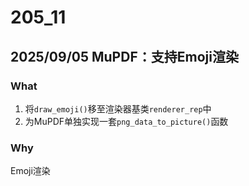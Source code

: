 # 205_11 

## 2025/09/05 MuPDF：支持Emoji渲染
### What
1. 将`draw_emoji()`移至渲染器基类`renderer_rep`中
2. 为MuPDF单独实现一套`png_data_to_picture()`函数

### Why
Emoji渲染
